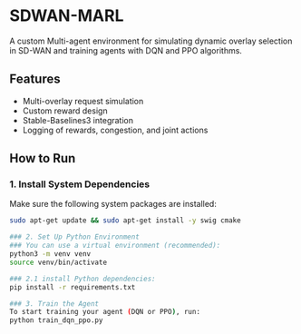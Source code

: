 # SDWAN-MARL

A custom Multi-agent environment for simulating dynamic overlay selection in SD-WAN and training agents with DQN and PPO algorithms.

## Features
- Multi-overlay request simulation
- Custom reward design
- Stable-Baselines3 integration
- Logging of rewards, congestion, and joint actions

## How to Run

### 1. Install System Dependencies

Make sure the following system packages are installed:

```bash
sudo apt-get update && sudo apt-get install -y swig cmake

### 2. Set Up Python Environment
### You can use a virtual environment (recommended):
python3 -m venv venv
source venv/bin/activate

### 2.1 install Python dependencies:
pip install -r requirements.txt

### 3. Train the Agent
To start training your agent (DQN or PPO), run:
python train_dqn_ppo.py

